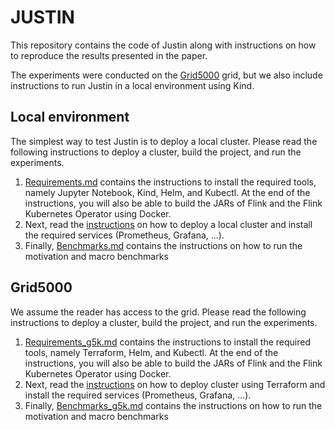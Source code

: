 # JUSTIN

This repository contains the code of Justin along with instructions on how to reproduce the results presented in the paper.

The experiments were conducted on the [Grid5000](https://www.grid5000.fr/w/Grid5000:Home) grid, but we also include instructions to run Justin in a local environment using Kind.

## Local environment
The simplest way to test Justin is to deploy a local cluster.
Please read the following instructions to deploy a cluster, build the project, and run the experiments.
1. [Requirements.md](./Requirements.md) contains the instructions to install the required tools, namely Jupyter Notebook, Kind, Helm, and Kubectl.
At the end of the instructions, you will also be able to build the JARs of Flink and the Flink Kubernetes Operator using Docker.
2. Next, read the [instructions](./Deployment.md) on how to deploy a local cluster and install the required services (Prometheus, Grafana, ...).
3. Finally, [Benchmarks.md](./Benchmarks.md) contains the instructions on how to run the motivation and macro benchmarks

## Grid5000

We assume the reader has access to the grid.
Please read the following instructions to deploy a cluster, build the project, and run the experiments.
1. [Requirements_g5k.md](./Requirements_g5k.md) contains the instructions to install the required tools, namely Terraform, Helm, and Kubectl.
At the end of the instructions, you will also be able to build the JARs of Flink and the Flink Kubernetes Operator using Docker.
2. Next, read the [instructions](./Deployment_g5k.md) on how to deploy cluster using Terraform and install the required services (Prometheus, Grafana, ...).
3. Finally, [Benchmarks_g5k.md](./Benchmarks_g5k.md) contains the instructions on how to run the motivation and macro benchmarks